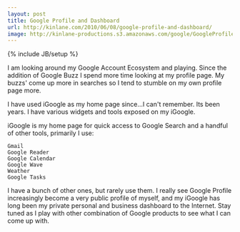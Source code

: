```yaml
---
layout: post
title: Google Profile and Dashboard
url: http://kinlane.com/2010/06/08/google-profile-and-dashboard/
image: http://kinlane-productions.s3.amazonaws.com/google/GoogleProfile.PNG
---
```

{% include JB/setup %}
I am looking around my Google Account Ecosystem and playing. Since the  addition of Google Buzz I spend more time looking at my profile page.
My buzzs' come up more in searches so I tend to stumble on my own  profile page more.

I have used iGoogle as my home page since...I  can't remember. Its been years. I have various widgets and tools  exposed on my iGoogle.

iGoogle is my home page for quick access to Google Search and a handful  of other tools, primarily I use:

	Gmail
	Google Reader
	Google Calendar
	Google Wave
	Weather
	Google Tasks

I have a bunch of other ones, but rarely use them. I really see Google  Profile increasingly become a very public profile of myself, and my  iGoogle has long been my private personal and business dashboard to the  Internet.
Stay tuned as I play with other combination of Google products to see  what I can come up with.